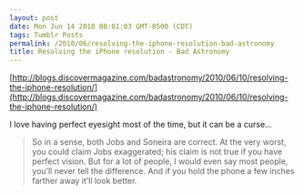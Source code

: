 ```yaml
---
layout: post
date: Mon Jun 14 2010 08:01:03 GMT-0500 (CDT)
tags: Tumblr Posts
permalink: /2010/06/resolving-the-iphone-resolution-bad-astronomy
title: Resolving the iPhone resolution - Bad Astronomy
---
```


[http://blogs.discovermagazine.com/badastronomy/2010/06/10/resolving-the-iphone-resolution/](http://blogs.discovermagazine.com/badastronomy/2010/06/10/resolving-the-iphone-resolution/)

I love having perfect eyesight most of the time, but it can be a curse…

> So in a sense, both Jobs and Soneira are correct. At the very worst, you could claim Jobs exaggerated; his claim is not true if you have perfect vision. But for a lot of people, I would even say most people, you’ll never tell the difference. And if you hold the phone a few inches farther away it’ll look better.
